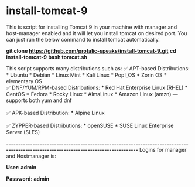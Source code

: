 # install-tomcat-9

This is script for installing Tomcat 9 in your machine with manager and host-manager enabled and it will let you install tomcat on desired port. You can just run the below command to install tomcat automatically.


**git clone https://github.com/protalic-speaks/install-tomcat-9.git**
**cd install-tomcat-9**
**bash tomcat.sh**

This script supports many distributions such as:
    ✅ APT-based Distributions:
          * Ubuntu
          * Debian
          * Linux Mint
          * Kali Linux
          * Pop!_OS
          * Zorin OS
          * elementary OS
<br>✅ DNF/YUM/RPM-based Distributions:
          * Red Hat Enterprise Linux (RHEL)
          * CentOS
          * Fedora
          * Rocky Linux
          * AlmaLinux
          * Amazon Linux (amzn) — supports both yum and dnf          
<br>✅ APK-based Distribution:
          * Alpine Linux    
<br>✅ ZYPPER-based Distributions:
          * openSUSE
          * SUSE Linux Enterprise Server (SLES)
          
      
**-----------------------------------------------------------------------------------------------------------------------------------**
Logins for manager and Hostmanager is:

**User: admin**

**Password: admin**
